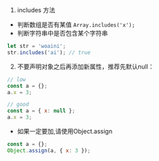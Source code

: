 
1. includes 方法
+ 判断数组是否有某值 `Array.includes('x');`
+  判断字符串中是否包含某个字符串
  ```js
  let str = 'woaini';  
  str.includes('ai'); // true
  ```

2. 不要声明对象之后再添加新属性，推荐先默认null：
```js
// low
const a = {};
a.x = 3;

// good
const a = { x: null };
a.x = 3;
```
 + 如果一定要加,请使用Object.assign
```js
const a = {};
Object.assign(a, { x: 3 });
```

